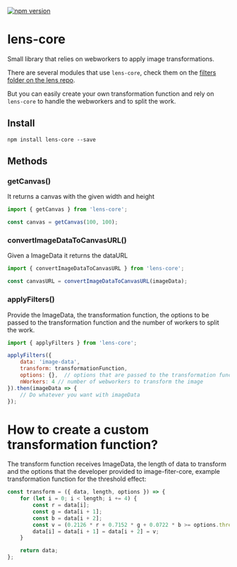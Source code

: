 [![npm version](https://badge.fury.io/js/lens-core.svg)](https://badge.fury.io/js/lens-core)

# lens-core
Small library that relies on webworkers to apply image transformations.

There are several modules that use `lens-core`, check them on the [filters folder on the lens repo](https://github.com/canastro/lens/tree/master/packages/filters).

But you can easily create your own transformation function and rely on `lens-core` to handle the webworkers and to split the work.

## Install
```
npm install lens-core --save
```

## Methods
### getCanvas()
It returns a canvas with the given width and height
```js
import { getCanvas } from 'lens-core';

const canvas = getCanvas(100, 100);
```

### convertImageDataToCanvasURL()
Given a ImageData it returns the dataURL
```js
import { convertImageDataToCanvasURL } from 'lens-core';

const canvasURL = convertImageDataToCanvasURL(imageData);
```

### applyFilters()
Provide the ImageData, the transformation function, the options to be passed to the transformation function and the number of workers to split the work.

```js
import { applyFilters } from 'lens-core';

applyFilters({ 
    data: 'image-data', 
    transform: transformationFunction, 
    options: {},  // options that are passed to the transformation function
    nWorkers: 4 // number of webworkers to transform the image
}).then(imageData => {
    // Do whatever you want with imageData
});
```

# How to create a custom transformation function?
The transform function receives ImageData, the length of data to transform and the options that the developer provided to image-fiter-core, example transformation function for the threshold effect:

```js
const transform = ({ data, length, options }) => {
    for (let i = 0; i < length; i += 4) {
        const r = data[i];
        const g = data[i + 1];
        const b = data[i + 2];
        const v = (0.2126 * r + 0.7152 * g + 0.0722 * b >= options.threshold) ? 255 : 0;
        data[i] = data[i + 1] = data[i + 2] = v;
    }

    return data;
};
```
